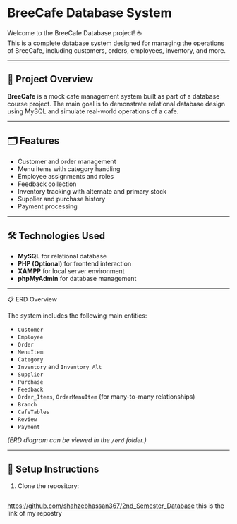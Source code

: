 # BreeCafe Database  System

Welcome to the BreeCafe Database project! ☕  
This is a complete database system designed for managing the operations of BreeCafe, including customers, orders, employees, inventory, and more.

---

## 📌 Project Overview

**BreeCafe** is a mock cafe management system built as part of a database course project. The main goal is to demonstrate relational database design using MySQL and simulate real-world operations of a cafe.

---

## 🗂️ Features

- Customer and order management  
- Menu items with category handling  
- Employee assignments and roles  
- Feedback collection  
- Inventory tracking with alternate and primary stock  
- Supplier and purchase history  
- Payment processing  

---

## 🛠️ Technologies Used

- **MySQL** for relational database
- **PHP (Optional)** for frontend interaction
- **XAMPP** for local server environment
- **phpMyAdmin** for database management

---

 📋 ERD Overview

The system includes the following main entities:

- `Customer`
- `Employee`
- `Order`
- `MenuItem`
- `Category`
- `Inventory` and `Inventory_Alt`
- `Supplier`
- `Purchase`
- `Feedback`
- `Order_Items`, `OrderMenuItem` (for many-to-many relationships)
- `Branch`
- `CafeTables`
- `Review`
- `Payment`

*(ERD diagram can be viewed in the `/erd` folder.)*

---

## 🔧 Setup Instructions

1. Clone the repository:
   ```bash
https://github.com/shahzebhassan367/2nd_Semester_Database
this is the link of my repostry
